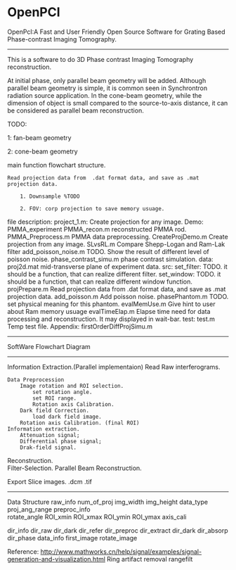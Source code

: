 OpenPCI
=======
OpenPcI:A Fast and User Friendly Open Source Software for Grating Based Phase-contrast Imaging Tomography.
****************************************************************


This is a software to do 3D Phase contrast Imaging Tomography reconstruction.

At initial phase, only parallel beam geometry will be added. Although parallel beam geometry is simple, it is common seen in Synchrontron radiation source application. In the cone-beam geometry, while the dimension of object is small compared to the source-to-axis distance, it can be considered as parallel beam reconstruction. 

TODO:

1: fan-beam geometry

2: cone-beam geometry


main function flowchart structure.

    Read projection data from  .dat format data, and save as .mat projection data.
    
    	1. Downsample %TODO
    	
        2. FOV: corp projection to save memory usuage.

file description:
project_1.m: Create projection for any image.
Demo:
    PMMA_experiment
        PMMA_recon.m    reconstructed PMMA rod.
        PMMA_Preprocess.m    PMMA data preprocessing.
    CreateProjDemo.m  Create projection from any image.
    SLvsRL.m          Compare Shepp-Logan and Ram-Lak filter
    add_poisson_noise.m TODO. Show the result of different level of poisson noise. 
    phase_contrast_simu.m   phase contrast simulation.
data:
    proj2d.mat  mid-transverse plane  of experiment data.
src:
    set_filter: TODO.
        it should be a function, that can realize different filter.
    set_window: TODO.
        it should be a function, that can realize different window function.
    projPrepare.m   Read projection data from  .dat format data, and save as .mat projection data.
    add_poisson.m   Add poisson noise.
    phasePhantom.m  TODO.
        set physical meaning for this phantom.
    evalMemUse.m Give hint to user about Ram memory usuage
    evalTimeElap.m Elapse time need for data processing and reconstruction. It may displayed in wait-bar.
test:
    test.m  Temp test file.
Appendix:
    firstOrderDiffProjSimu.m

****************************************************************

SoftWare Flowchart Diagram

****************************************************************
Information Extraction.(Parallel implementaion)
    Read Raw interferograms.

    Data Preprocession
        Image rotation and ROI selection.
            set rotation angle.
            set ROI range.
            Rotation axis Calibration.
        Dark field Correction.
            load dark field image.
        Rotation axis Calibration. (final ROI)
    Information extraction.
        Attenuation signal;
        Differential phase signal;
        Drak-field signal.
Reconstruction.        
    Filter-Selection.
    Parallel Beam Reconstruction.

Export Slice images.
    .dcm
    .tif

---------------------------------------------------
Data Structure
raw_info
    num_of_proj
    img_width
    img_height
    data_type
    proj_ang_range
preproc_info    
    rotate_angle
    ROI_xmin
    ROI_xmax
    ROI_ymin
    ROI_ymax
    axis_cali
   
dir_info
    dir_raw
    dir_dark
    dir_refer
    dir_preproc
    dir_extract
    dir_dark
    dir_absorp
    dir_phase
data_info
    first_image
    rotate_image
    
Reference:
    http://www.mathworks.cn/help/signal/examples/signal-generation-and-visualization.html
Ring artifact removal
rangefilt






